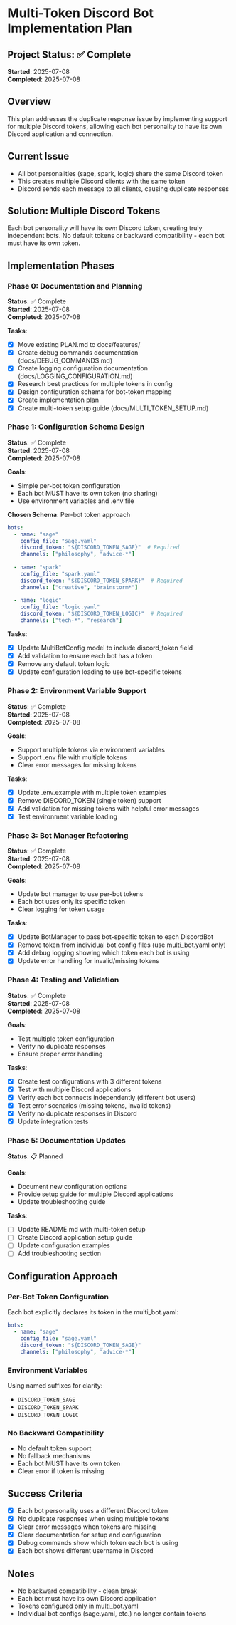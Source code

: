 # Multi-Token Discord Bot Implementation Plan

## Project Status: ✅ Complete
**Started**: 2025-07-08  
**Completed**: 2025-07-08

## Overview
This plan addresses the duplicate response issue by implementing support for multiple Discord tokens, allowing each bot personality to have its own Discord application and connection.

## Current Issue
- All bot personalities (sage, spark, logic) share the same Discord token
- This creates multiple Discord clients with the same token
- Discord sends each message to all clients, causing duplicate responses

## Solution: Multiple Discord Tokens
Each bot personality will have its own Discord token, creating truly independent bots. No default tokens or backward compatibility - each bot must have its own token.

## Implementation Phases

### Phase 0: Documentation and Planning
**Status**: ✅ Complete  
**Started**: 2025-07-08  
**Completed**: 2025-07-08

**Tasks**:
- [x] Move existing PLAN.md to docs/features/
- [x] Create debug commands documentation (docs/DEBUG_COMMANDS.md)
- [x] Create logging configuration documentation (docs/LOGGING_CONFIGURATION.md)
- [x] Research best practices for multiple tokens in config
- [x] Design configuration schema for bot-token mapping
- [x] Create implementation plan
- [x] Create multi-token setup guide (docs/MULTI_TOKEN_SETUP.md)

### Phase 1: Configuration Schema Design
**Status**: ✅ Complete  
**Started**: 2025-07-08  
**Completed**: 2025-07-08

**Goals**:
- Simple per-bot token configuration
- Each bot MUST have its own token (no sharing)
- Use environment variables and .env file

**Chosen Schema**: Per-bot token approach
```yaml
bots:
  - name: "sage"
    config_file: "sage.yaml"
    discord_token: "${DISCORD_TOKEN_SAGE}"  # Required
    channels: ["philosophy", "advice-*"]
    
  - name: "spark"
    config_file: "spark.yaml"
    discord_token: "${DISCORD_TOKEN_SPARK}"  # Required
    channels: ["creative", "brainstorm*"]
    
  - name: "logic"
    config_file: "logic.yaml"
    discord_token: "${DISCORD_TOKEN_LOGIC}"  # Required
    channels: ["tech-*", "research"]
```

**Tasks**:
- [x] Update MultiBotConfig model to include discord_token field
- [x] Add validation to ensure each bot has a token
- [x] Remove any default token logic
- [x] Update configuration loading to use bot-specific tokens

### Phase 2: Environment Variable Support
**Status**: ✅ Complete  
**Started**: 2025-07-08  
**Completed**: 2025-07-08

**Goals**:
- Support multiple tokens via environment variables
- Support .env file with multiple tokens
- Clear error messages for missing tokens

**Tasks**:
- [x] Update .env.example with multiple token examples
- [x] Remove DISCORD_TOKEN (single token) support
- [x] Add validation for missing tokens with helpful error messages
- [x] Test environment variable loading

### Phase 3: Bot Manager Refactoring
**Status**: ✅ Complete  
**Started**: 2025-07-08  
**Completed**: 2025-07-08

**Goals**:
- Update bot manager to use per-bot tokens
- Each bot uses only its specific token
- Clear logging for token usage

**Tasks**:
- [x] Update BotManager to pass bot-specific token to each DiscordBot
- [x] Remove token from individual bot config files (use multi_bot.yaml only)
- [x] Add debug logging showing which token each bot is using
- [x] Update error handling for invalid/missing tokens

### Phase 4: Testing and Validation
**Status**: ✅ Complete  
**Started**: 2025-07-08  
**Completed**: 2025-07-08

**Goals**:
- Test multiple token configuration
- Verify no duplicate responses
- Ensure proper error handling

**Tasks**:
- [x] Create test configurations with 3 different tokens
- [x] Test with multiple Discord applications
- [x] Verify each bot connects independently (different bot users)
- [x] Test error scenarios (missing tokens, invalid tokens)
- [x] Verify no duplicate responses in Discord
- [x] Update integration tests

### Phase 5: Documentation Updates
**Status**: 📋 Planned  

**Goals**:
- Document new configuration options
- Provide setup guide for multiple Discord applications
- Update troubleshooting guide

**Tasks**:
- [ ] Update README.md with multi-token setup
- [ ] Create Discord application setup guide
- [ ] Update configuration examples
- [ ] Add troubleshooting section

## Configuration Approach

### Per-Bot Token Configuration
Each bot explicitly declares its token in the multi_bot.yaml:

```yaml
bots:
  - name: "sage"
    config_file: "sage.yaml"
    discord_token: "${DISCORD_TOKEN_SAGE}"
    channels: ["philosophy", "advice-*"]
```

### Environment Variables
Using named suffixes for clarity:
- `DISCORD_TOKEN_SAGE`
- `DISCORD_TOKEN_SPARK`
- `DISCORD_TOKEN_LOGIC`

### No Backward Compatibility
- No default token support
- No fallback mechanisms
- Each bot MUST have its own token
- Clear error if token is missing

## Success Criteria
- [x] Each bot personality uses a different Discord token
- [x] No duplicate responses when using multiple tokens
- [x] Clear error messages when tokens are missing
- [x] Clear documentation for setup and configuration
- [x] Debug commands show which token each bot is using
- [x] Each bot shows different username in Discord

## Notes
- No backward compatibility - clean break
- Each bot must have its own Discord application
- Tokens configured only in multi_bot.yaml
- Individual bot configs (sage.yaml, etc.) no longer contain tokens